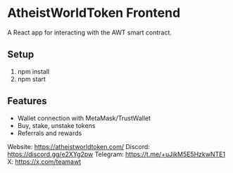 # AtheistWorldToken Frontend

A React app for interacting with the AWT smart contract.

## Setup
1. npm install
2. npm start

## Features
- Wallet connection with MetaMask/TrustWallet
- Buy, stake, unstake tokens
- Referrals and rewards

Website: https://atheistworldtoken.com/
Discord: https://discord.gg/e2XYg2pw
Telegram: https://t.me/+uJikM5E5HzkwNTE1
X: https://x.com/teamawt